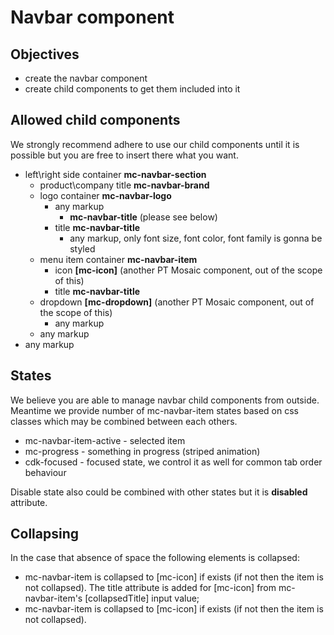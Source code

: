 # Navbar component

## Objectives

-   create the navbar component
-   create child components to get them included into it

## Allowed child components

We strongly recommend adhere to use our child components until it is possible but you are free to insert there what you want.

 - left\right side container **mc-navbar-section**
   - product\company title **mc-navbar-brand**
   - logo container **mc-navbar-logo**
     - any markup
       - **mc-navbar-title** (please see below)
	 - title **mc-navbar-title**
	   - any markup, only font size, font color, font family is gonna be styled
	- menu item container **mc-navbar-item**
	  - icon **[mc-icon]** (another PT Mosaic component, out of the scope of this)
	  - title **mc-navbar-title**
    - dropdown **[mc-dropdown]** (another PT Mosaic component, out of the scope of this)
	  - any markup
	- any markup
- any markup

## States

We believe you are able to manage navbar child components from outside. Meantime we provide number of mc-navbar-item states based on css classes which may be combined between each others.

 - mc-navbar-item-active - selected item
 - mc-progress - something in progress (striped animation)
 - cdk-focused - focused state, we control it as well for common tab order behaviour
 
Disable state also could be combined with other states but it is **disabled** attribute.

## Collapsing
In the case that absence of space the following elements is collapsed:

-  mc-navbar-item is collapsed to [mc-icon] if exists (if not then the item is not collapsed). The title attribute is added for [mc-icon] from mc-navbar-item's [collapsedTitle] input value;
-  mc-navbar-item is collapsed to [mc-icon] if exists (if not then the item is not collapsed). 
